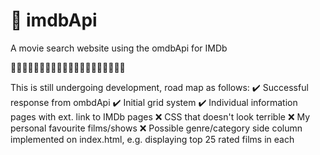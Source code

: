 # 🎥 imdbApi
A movie search website using the omdbApi for IMDb

🚀🚀🚀🚀🚀🚀🚀🚀🚀🚀🚀🚀🚀🚀🚀🚀🚀🚀🚀🚀

This is still undergoing development, road map as follows:
✔️ Successful response from ombdApi
✔️ Initial grid system
✔️ Individual information pages with ext. link to IMDb pages
❌ CSS that doesn't look terrible
❌ My personal favourite films/shows
❌ Possible genre/category side column implemented on index.html, e.g. displaying top 25 rated films in each
